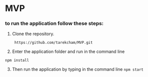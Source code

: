 # MVP

### to run the application follow these steps:

1. Clone the repository.

   ``` https://github.com/tarekcham/MVP.git```

2. Enter the application folder and run in the command line

```npm install```


3. Then run the application by typing in the command line
   ```npm start```
